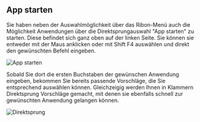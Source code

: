 ## App starten

Sie haben neben der Auswahlmöglichkeit über das Ribon-Menü auch die Möglichkeit Anwendungen über die Direktsprungauswahl "App starten" zu starten.
Diese befindet sich ganz oben auf der linken Seite. Sie können sie entweder mit der Maus anklicken oder mit Shift F4 auswählen und direkt den gewünschten Befehl eingeben.

![App starten](~/images/Appstarten.png)

Sobald Sie dort die ersten Buchstaben der gewünschen Anwendung eingeben, bekommen Sie bereits passende Vorschläge, die Sie entsprechend auswählen können.
Gleichzeigig werden Ihnen in Klammern Direktsprung Vorschläge gemacht, mit denen sie ebenfalls schnell zur gewünschten Anwendung gelangen können.

![Direktsprung](~/images/Direktsprung.png)

